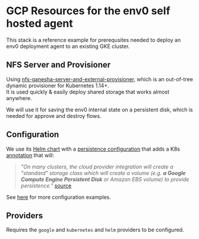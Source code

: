 # GCP Resources for the env0 self hosted agent

This stack is a reference example for prerequsites needed to deploy an env0 deployment agent to an existing GKE cluster.  

## NFS Server and Provisioner
Using [nfs-ganesha-server-and-external-provisioner](https://github.com/kubernetes-sigs/nfs-ganesha-server-and-external-provisioner/tree/master/charts/nfs-server-provisioner), which is an out-of-tree dynamic provisioner for Kubernetes 1.14+.    
It is used quickly & easily deploy shared storage that works almost anywhere.  

We will use it for saving the env0 internal state on a persistent disk, which is needed for approve and destroy flows.  


## Configuration
We use its [Helm chart](https://github.com/kubernetes-sigs/nfs-ganesha-server-and-external-provisioner/tree/master/charts/nfs-server-provisioner)  with a [persistence configuration](https://github.com/env0/k8s-modules/pull/14/files#diff-09e408310fbc02dc53a3f7d05327dc6ff2ff999178ca1f6c305f5cfa4474540cR7) that adds a K8s [annotation](https://github.com/kubernetes-sigs/nfs-ganesha-server-and-external-provisioner/blob/master/charts/nfs-server-provisioner/templates/storageclass.yaml#L13) that will:

> _"On many clusters, the cloud provider integration will create a "standard" storage class which will create a volume (e.g. **a Google Compute Engine Persistent Disk** or Amazon EBS volume) to provide persistence."_
[source](https://github.com/kubernetes-sigs/nfs-ganesha-server-and-external-provisioner/tree/master/charts/nfs-server-provisioner#recommended-persistence-configuration-examples)  


See [here](https://github.com/kubernetes-sigs/nfs-ganesha-server-and-external-provisioner/tree/master/charts/nfs-server-provisioner#recommended-persistence-configuration-examples) for more configuration examples.  

## Providers
Requires the `google` and `kubernetes` and `helm` providers to be configured.  
